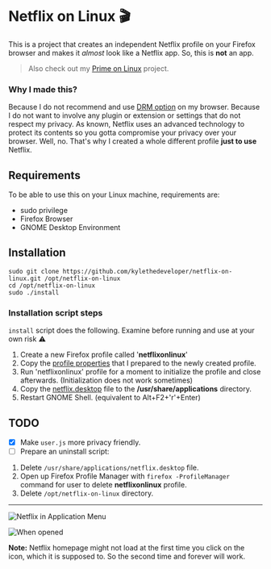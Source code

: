 # Netflix on Linux :clapper:

This is a project that creates an independent Netflix profile on your Firefox browser and makes it *almost* look like a Netflix app. So, this is **not** an app.

> Also check out my [Prime on Linux](https://github.com/kylethedeveloper/prime-on-linux) project.

### Why I made this?

Because I do not recommend and use [DRM option](https://support.mozilla.org/en-US/kb/enable-drm) on my browser. Because I do not want to involve any plugin or extension or settings that do not respect my privacy. As known, Netflix uses an advanced technology to protect its contents so you gotta compromise your privacy over your browser. Well, no. That's why I created a whole different profile **just to use** Netflix.

## Requirements

To be able to use this on your Linux machine, requirements are:

- sudo privilege
- Firefox Browser
- GNOME Desktop Environment

## Installation

```shell
sudo git clone https://github.com/kylethedeveloper/netflix-on-linux.git /opt/netflix-on-linux
cd /opt/netflix-on-linux
sudo ./install
```

### Installation script steps

`install` script does the following. Examine before running and use at your own risk :warning:

1. Create a new Firefox profile called '**netflixonlinux**'
2. Copy the [profile properties](./properties) that I prepared to the newly created profile.
3. Run 'netflixonlinux' profile for a moment to initialize the profile and close afterwards. (Initialization does not work sometimes)
4. Copy the [netflix.desktop](./netflix.desktop) file to the **/usr/share/applications** directory.
5. Restart GNOME Shell. (equivalent to Alt+F2+'r'+Enter)

## TODO

- [x] Make `user.js` more privacy friendly.
- [ ] Prepare an uninstall script:
1. Delete `/usr/share/applications/netflix.desktop` file.
2. Open up Firefox Profile Manager with `firefox -ProfileManager` command for user to delete **netflixonlinux** profile.
3. Delete `/opt/netflix-on-linux` directory.

***

![*Netflix in Application Menu*](https://user-images.githubusercontent.com/8023096/104824067-e3af8380-585f-11eb-9fb1-8070c22b6467.png)

![*When opened*](https://user-images.githubusercontent.com/8023096/104824083-00e45200-5860-11eb-9de1-9a8be4772611.gif)

**Note:** Netflix homepage might not load at the first time you click on the icon, which it is supposed to. So the second time and forever will work.
